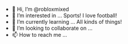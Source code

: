 - 👋 Hi, I’m @robloxmixed
- 👀 I’m interested in ... Sports! I love football!
- 🌱 I’m currently learning ... All kinds of things!
- 💞️ I’m looking to collaborate on ...
- 📫 How to reach me ...

<!---
robloxmixed/robloxmixed is a ✨ special ✨ repository because its `README.md` (this file) appears on your GitHub profile.
You can click the Preview link to take a look at your changes.
--->
